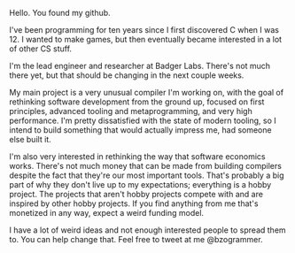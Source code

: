 Hello. You found my github.

I've been programming for ten years since I first discovered C when I was 12.
I wanted to make games, but then eventually became interested in a lot of other CS stuff.

I'm the lead engineer and researcher at Badger Labs. There's not much there yet, but that should be changing in the next couple weeks.

My main project is a very unusual compiler I'm working on, with the goal of rethinking software development from the ground up, focused on first principles, advanced tooling and metaprogramming, and very high performance.
I'm pretty dissatisfied with the state of modern tooling, so I intend to build something that would actually impress me, had someone else built it.

I'm also very interested in rethinking the way that software economics works. There's not much money that can be made from building compilers despite the fact that they're our most important tools. That's probably a big part of why they don't live up to my expectations; everything is a hobby project. The projects that aren't hobby projects compete with and are inspired by other hobby projects.
If you find anything from me that's monetized in any way, expect a weird funding model.

I have a lot of weird ideas and not enough interested people to spread them to. You can help change that. Feel free to tweet at me @bzogrammer.



<!--
**charlesrosenbauer/charlesrosenbauer** is a ✨ _special_ ✨ repository because its `README.md` (this file) appears on your GitHub profile.

Here are some ideas to get you started:

- 🔭 I’m currently working on ...
- 🌱 I’m currently learning ...
- 👯 I’m looking to collaborate on ...
- 🤔 I’m looking for help with ...
- 💬 Ask me about ...
- 📫 How to reach me: ...
- 😄 Pronouns: ...
- ⚡ Fun fact: ...
-->
